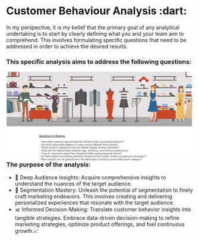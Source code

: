 <p>
  <h1 align="left"><b>Customer Behaviour Analysis :dart:</b></h1>
</p>
<a align="left">In my perspective, it is my belief that the primary goal of any analytical undertaking is to start by clearly defining what you and your team aim to comprehend. This involves formulating specific questions that need to be addressed in order to achieve the desired results</a>. 
<br>

### This specific analysis aims to address the following questions: 
<img align="left" alt="" src="https://github.com/DJJamsran/images/blob/main/11.png" width="850"/>

<br>

### The purpose of the analysis:
- 🔑 Deep Audience Insights: Acquire comprehensive insights to understand the nuances of the target audience.
- 🚀 Segmentation Mastery: Unleash the potential of segmentation to finely craft marketing endeavors. This involves creating and delivering personalized experiences that resonate with the target audience.
- 📊 Informed Decision-Making: Translate customer behavior insights into tangible strategies. Embrace data-driven decision-making to refine marketing strategies, optimize product offerings, and fuel continuous growth.📈

